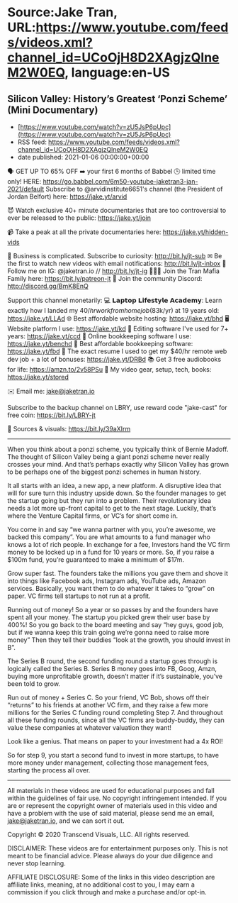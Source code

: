 # Source:Jake Tran, URL:https://www.youtube.com/feeds/videos.xml?channel_id=UCoOjH8D2XAgjzQlneM2W0EQ, language:en-US

## Silicon Valley: History’s Greatest ‘Ponzi Scheme’ (Mini Documentary)
 - [https://www.youtube.com/watch?v=zU5JsP6pUpc](https://www.youtube.com/watch?v=zU5JsP6pUpc)
 - RSS feed: https://www.youtube.com/feeds/videos.xml?channel_id=UCoOjH8D2XAgjzQlneM2W0EQ
 - date published: 2021-01-06 00:00:00+00:00

🗣️ GET UP TO 65% OFF ➡️ your first 6 months of Babbel 🕒 limited time only! HERE: https://go.babbel.com/6m50-youtube-jaketran3-jan-2021/default
Subscribe to @arvidinstitute6651's channel (the President of Jordan Belfort) here: https://jake.yt/arvid 

😈 Watch exclusive 40+ minute documentaries that are too controversial to ever be released to the public: https://jake.yt/join 

📹 Take a peak at all the private documentaries here: https://jake.yt/hidden-vids

🎥 Business is complicated. Subscribe to curiosity: http://bit.ly/jt-sub
✉ Be the first to watch new videos with email notifications: http://bit.ly/jt-inbox
📸 Follow me on IG: @jaketran.io // http://bit.ly/jt-ig
👨‍👦‍👦 Join the Tran Mafia Family here: https://bit.ly/patreon-jt
💬 Join the community Discord: http://discord.gg/BmK8EnQ

Support this channel monetarily:
💻 𝗟𝗮𝗽𝘁𝗼𝗽 𝗟𝗶𝗳𝗲𝘀𝘁𝘆𝗹𝗲 𝗔𝗰𝗮𝗱𝗲𝗺𝘆: Learn exactly how I landed my $40/hr work from home job ($83k/yr) at 19 years old: https://jake.yt/LLAd
🌐 Best affordable website hosting: https://jake.yt/bhd
🖥️ Website platform I use: https://jake.yt/kd
💽 Editing software I've used for 7+ years: https://jake.yt/ccd
📒 Online bookkeeping software I use: https://jake.yt/benchd 
🧾 Best affordable bookkeeping software: https://jake.yt/fbd
📜 The exact resume I used to get my $40/hr remote web dev job + a lot of bonuses: https://jake.yt/DRBd
📚 Get 3 free audiobooks for life: https://amzn.to/2v58PSu
🎥 My video gear, setup, tech, books: https://jake.yt/stored

✉️ Email me: jake@jaketran.io

Subscribe to the backup channel on LBRY, use reward code "jake-cast" for free coin: https://bit.ly/LBRY-jt

📰 Sources & visuals: https://bit.ly/39aXIrm

-----------------------
When you think about a ponzi scheme, you typically think of Bernie Madoff.  The thought of Silicon Valley being a giant ponzi scheme never really crosses your mind. And that’s perhaps exactly why Silicon Valley has grown to be perhaps one of the biggest ponzi schemes in human history.

It all starts with an idea, a new app, a new platform. A disruptive idea that will for sure turn this industry upside down. So the founder manages to get the startup going but they run into a problem. Their revolutionary idea needs a lot more up-front capital to get to the next stage. Luckily, that’s where the Venture Capital firms, or VC’s for short come in.

You come in and say “we wanna partner with you, you’re awesome, we backed this company”. You are what amounts to a fund manager who knows a lot of rich people. In exchange for a fee, Investors hand the VC firm money to be locked up in a fund for 10 years or more. So, if you raise a $100m fund, you’re guaranteed to make a minimum of $17m.

Grow super fast. The founders take the millions you gave them and shove it into things like Facebook ads, Instagram ads, YouTube ads, Amazon services. Basically, you want them to do whatever it takes to “grow” on paper. VC firms tell startups to not run at a profit.

Running out of money! So a year or so passes by and the founders have spent all your money. The startup you picked grew their user base by 400%! So you go back to the board meeting and say “hey guys, good job, but if we wanna keep this train going we’re gonna need to raise more money” Then they tell their buddies “look at the growth, you should invest in B”.

The Series B round, the second funding round a startup goes through is logically called the Series B. Series B money goes into FB, Goog, Amzn, buying more unprofitable growth, doesn’t matter if it’s sustainable, you’ve been told to grow.

Run out of money + Series C. So your friend, VC Bob, shows off their “returns” to his friends at another VC firm, and they raise a few more millions for the Series C funding round completing Step 7. And throughout all these funding rounds, since all the VC firms are buddy-buddy, they can value these companies at whatever valuation they want! 

Look like a genius. That means on paper to your investment had a 4x ROI!

So for step 9, you start a second fund to invest in more startups, to have more money under management, collecting those management fees, starting the process all over.

-----------------------

All materials in these videos are used for educational purposes and fall within the guidelines of fair use. No copyright infringement intended. If you are or represent the copyright owner of materials used in this video and have a problem with the use of said material, please send me an email, jake@jaketran.io, and we can sort it out.

Copyright © 2020 Transcend Visuals, LLC. All rights reserved.

DISCLAIMER: These videos are for entertainment purposes only. This is not meant to be financial advice. Please always do your due diligence and never stop learning.

AFFILIATE DISCLOSURE: Some of the links in this video description are affiliate links, meaning, at no additional cost to you, I may earn a commission if you click through and make a purchase and/or opt-in.

